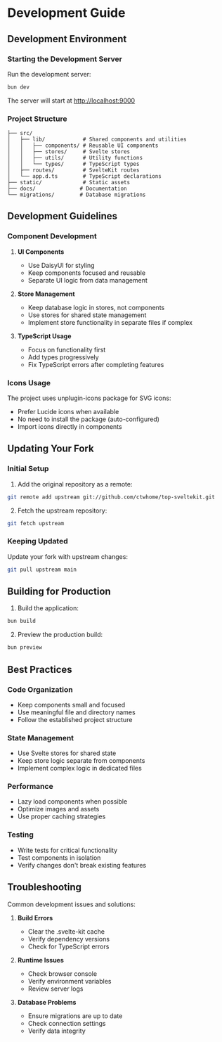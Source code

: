 # Development Guide

## Development Environment

### Starting the Development Server

Run the development server:

```bash
bun dev
```

The server will start at [http://localhost:9000](http://localhost:9000)

### Project Structure

```
├── src/
│   ├── lib/            # Shared components and utilities
│   │   ├── components/ # Reusable UI components
│   │   ├── stores/     # Svelte stores
│   │   ├── utils/      # Utility functions
│   │   └── types/      # TypeScript types
│   ├── routes/         # SvelteKit routes
│   └── app.d.ts        # TypeScript declarations
├── static/             # Static assets
├── docs/              # Documentation
└── migrations/        # Database migrations
```

## Development Guidelines

### Component Development

1. **UI Components**
   - Use DaisyUI for styling
   - Keep components focused and reusable
   - Separate UI logic from data management

2. **Store Management**
   - Keep database logic in stores, not components
   - Use stores for shared state management
   - Implement store functionality in separate files if complex

3. **TypeScript Usage**
   - Focus on functionality first
   - Add types progressively
   - Fix TypeScript errors after completing features

### Icons Usage

The project uses unplugin-icons package for SVG icons:

- Prefer Lucide icons when available
- No need to install the package (auto-configured)
- Import icons directly in components

## Updating Your Fork

### Initial Setup

1. Add the original repository as a remote:

```bash
git remote add upstream git://github.com/ctwhome/top-sveltekit.git
```

2. Fetch the upstream repository:

```bash
git fetch upstream
```

### Keeping Updated

Update your fork with upstream changes:

```bash
git pull upstream main
```

## Building for Production

1. Build the application:

```bash
bun build
```

2. Preview the production build:

```bash
bun preview
```

## Best Practices

### Code Organization

- Keep components small and focused
- Use meaningful file and directory names
- Follow the established project structure

### State Management

- Use Svelte stores for shared state
- Keep store logic separate from components
- Implement complex logic in dedicated files

### Performance

- Lazy load components when possible
- Optimize images and assets
- Use proper caching strategies

### Testing

- Write tests for critical functionality
- Test components in isolation
- Verify changes don't break existing features

## Troubleshooting

Common development issues and solutions:

1. **Build Errors**
   - Clear the .svelte-kit cache
   - Verify dependency versions
   - Check for TypeScript errors

2. **Runtime Issues**
   - Check browser console
   - Verify environment variables
   - Review server logs

3. **Database Problems**
   - Ensure migrations are up to date
   - Check connection settings
   - Verify data integrity
